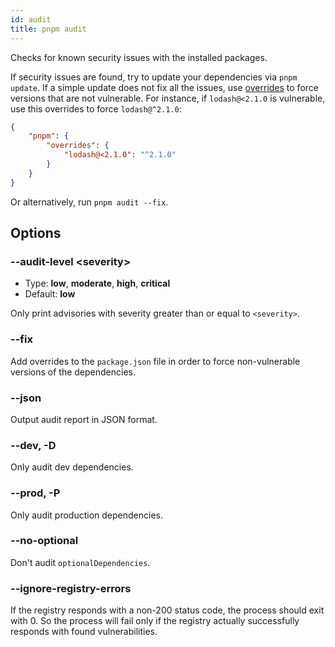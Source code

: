 ```yaml
---
id: audit
title: pnpm audit
---
```


Checks for known security issues with the installed packages.

If security issues are found, try to update your dependencies via `pnpm update`.
If a simple update does not fix all the issues, use [overrides] to force
versions that are not vulnerable. For instance, if `lodash@<2.1.0` is vulnerable,
use this overrides to force `lodash@^2.1.0`:

```json title="package.json"
{
    "pnpm": {
        "overrides": {
            "lodash@<2.1.0": "^2.1.0"
        }
    }
}
```

Or alternatively, run `pnpm audit --fix`.

[overrides]: ../package_json.md#pnpmoverrides

## Options

### --audit-level &lt;severity\>

* Type: **low**, **moderate**, **high**, **critical**
* Default: **low**

Only print advisories with severity greater than or equal to `<severity>`.

### --fix

Add overrides to the `package.json` file in order to force non-vulnerable versions of the dependencies.

### --json

Output audit report in JSON format.

### --dev, -D

Only audit dev dependencies.

### --prod, -P

Only audit production dependencies.

### --no-optional

Don't audit `optionalDependencies`.

### --ignore-registry-errors

If the registry responds with a non-200 status code, the process should exit with 0.
So the process will fail only if the registry actually successfully responds with found vulnerabilities.
